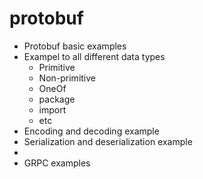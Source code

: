 # protobuf

- Protobuf basic examples
- Exampel to all different data types
    - Primitive
    - Non-primitive
    - OneOf
    - package
    - import
    - etc
- Encoding and decoding example
- Serialization and deserialization example
- 
- GRPC examples
